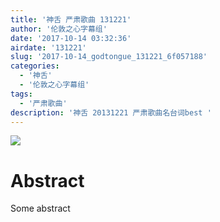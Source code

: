 ```yaml
---
title: '神舌 严肃歌曲 131221'
author: '伦敦之心字幕组'
date: '2017-10-14 03:32:36'
airdate: '131221'
slug: '2017-10-14_godtongue_131221_6f057188'
categories: 
  - '神舌'
  - '伦敦之心字幕组'
tags: 
  - '严肃歌曲'
description: '神舌 20131221 严肃歌曲名台词best '
---
```


![](https://i.imgur.com/cQXQ6Hi.jpg)
# Abstract
Some abstract
